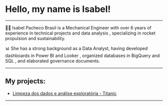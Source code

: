 # Hello, my name is Isabel!

***

👩‍💻 Isabel Pacheco Brasil is a Mechanical Engineer with over 6 years of experience in technical projects and data analysis , specializing in rocket propulsion and sustainability.

📊 She has a strong background as a Data Analyst, having developed dashboards in Power BI and Looker , organized databases in BigQuery and SQL , and elaborated governance documents.

***

## My projects:

- [Limpeza dos dados e análise exploratória - Titanic](https://github.com/isabelpbrasil/Limpeza-dos-dados-e-analise-exploratoria_Titanic.git)

***
